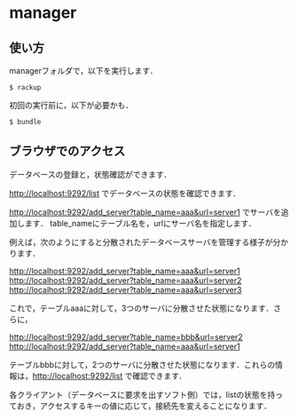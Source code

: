 # manager

## 使い方

managerフォルダで，以下を実行します．

    $ rackup

初回の実行前に，以下が必要かも．

    $ bundle 

## ブラウザでのアクセス

データベースの登録と，状態確認ができます．

<http://localhost:9292/list> でデータベースの状態を確認できます．

<http://localhost:9292/add_server?table_name=aaa&url=server1> でサーバを追加します．
table_nameにテーブル名を，urlにサーバ名を指定します．

例えば，次のようにすると分散されたデータベースサーバを管理する様子が分かります．

<http://localhost:9292/add_server?table_name=aaa&url=server1>
<http://localhost:9292/add_server?table_name=aaa&url=server2>
<http://localhost:9292/add_server?table_name=aaa&url=server3>

これで，テーブルaaaに対して，3つのサーバに分散させた状態になります．さらに，

<http://localhost:9292/add_server?table_name=bbb&url=server2>
<http://localhost:9292/add_server?table_name=aaa&url=server1>

テーブルbbbに対して，2つのサーバに分散させた状態になります．これらの情報は，<http://localhost:9292/list> で確認できます．

各クライアント（データベースに要求を出すソフト側）では，listの状態を持っておき，アクセスするキーの値に応じて，接続先を変えることになります．


